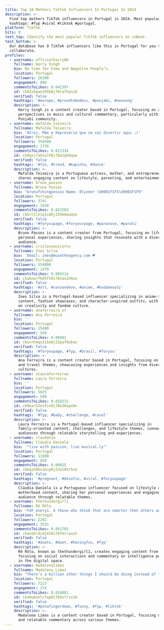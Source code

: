 ```yaml
---
title: Top 10 Mothers TikTok Influencers In Portugal In 2024
description: >-
  Find top mothers TikTok influencers in Portugal in 2024. Most popular
  hashtags: #fyp #viral #tiktok #portugal.
platform: TikTok
hits: 9
text_top: Identify the most popular TikTok influencers on inBeat.
text_bottom: >-
  Our database has 9 TikTok influencers like this in Portugal for you to
  collaborate.
profiles:
  - username: officialharry06
    fullname: Harry Singh
    bio: No time for Fake and Negative People’s.
    location: Portugal
    followers: 26200
    engagement: 890
    commentsToLikes: 0.042397
    id: ck83zbqanzh5b0j78ra7hyni8
    verified: false
    hashtags: '#europe, #proudtobedesi, #punjabi, #newsong'
    description: >-
      Harry Singh is a content creator based in Portugal, focusing on authentic
      perspectives in music and cultural commentary, particularly within the
      Punjabi community.
  - username: mafalda_teixeira
    fullname: Mafalda Teixeira
    bio: 'Atriz, Mãe e Empresária que se vai divertir aqui ;)'
    location: Portugal
    followers: 354500
    engagement: 1726
    commentsToLikes: 0.011334
    id: ck9gsj7a9iolh0j78a1gkbqaw
    verified: false
    hashtags: '#fun, #trend, #kapinha, #dance'
    description: >-
      Mafalda Teixeira is a Portuguese actress, mother, and entrepreneur who
      shares engaging content on lifestyle, parenting, and entertainment themes.
  - username: bruno_passos
    fullname: Bruno Passos
    bio: "brunufckingpessos Name: Blyzeer \U0001F1F5\U0001F1F9"
    location: Portugal
    followers: 3741
    engagement: 1038
    commentsToLikes: 0.022503
    id: ckbrc1lx1q1s80j234kmwudyo
    verified: false
    hashtags: '#foryoupage, #foryourpage, #paravoce, #parati'
    description: >-
      Bruno Passos is a content creator from Portugal, focusing on lifestyle and
      personal experiences, sharing insights that resonate with a diverse
      audience.
  - username: irisloveunicorns
    fullname: Ines Silva
    bio: 'Email: ines@musetheagency.com ♥️'
    location: Portugal
    followers: 559800
    engagement: 1479
    commentsToLikes: 0.005514
    id: cka6nwrfkd5ft0i782ax1h0xa
    verified: false
    hashtags: '#alt, #cocoandeve, #anime, #hudabeauty'
    description: >-
      Ines Silva is a Portugal-based influencer specializing in anime-themed
      content, fashion showcases, and character-inspired outfits, with a focus
      on creativity and fandom culture.
  - username: anaferreira_of
    fullname: Ana Ferreira
    bio: ''
    location: Portugal
    followers: 15400
    engagement: 549
    commentsToLikes: 0.00401
    id: ckavrh4qs3ibo0j23paf6obau
    verified: false
    hashtags: '#foryoupage, #fyp, #brasil, #foryou'
    description: >-
      Ana Ferreira is a content creator based in Portugal, focusing on lifestyle
      and travel themes, showcasing experiences and insights from diverse
      cultures.
  - username: alauraferreiraa
    fullname: Laura Ferreira
    bio: ''
    location: Portugal
    followers: 5025
    engagement: 599
    commentsToLikes: 0.016215
    id: ck9exr52osfsc0j78w38opo9v
    verified: false
    hashtags: '#fyp, #baby, #challenge, #casal'
    description: >-
      Laura Ferreira is a Portugal-based influencer specializing in
      family-oriented content, challenges, and lifestyle themes, connecting with
      audiences through relatable storytelling and experiences.
  - username: claudanie
    fullname: Cláudia Daniela
    bio: '"live with passion, live musical.ly"'
    location: Portugal
    followers: 11600
    engagement: 459
    commentsToLikes: 0.00825
    id: ckbqih0bv3ocp0j23nt92r5n2
    verified: false
    hashtags: '#pregnant, #desafio, #viral, #foryoupage'
    description: >-
      Cláudia Daniela is a Portuguese influencer focused on lifestyle and
      motherhood content, sharing her personal experiences and engaging with her
      audience through relatable themes.
  - username: thethundergirl1
    fullname: Rê Rôlo
    bio: "F4F every1. 4 those who think that are smarter then others and unfollow, I do \U0001F612"
    location: Portugal
    followers: 2292
    engagement: 3531
    commentsToLikes: 0.051705
    id: ckan56rdidjml0i78fmrrauzh
    verified: false
    hashtags: '#dueto, #duet, #havingfun, #fyp'
    description: >-
      Rê Rôlo, known as thethundergirl1, creates engaging content from Portugal,
      focusing on social interactions and commentary on intelligence perceptions
      in the digital space.
  - username: madalenalimas
    fullname: Madalena Limas
    bio: "There’s a million other things I should be doing instead of this ✌\U0001F3FBwelcome ✌\U0001F3FB"
    location: Portugal
    followers: 7223
    engagement: 374
    commentsToLikes: 0.018881
    id: ckahwkonlr7ap0i784u7rcx16
    verified: false
    hashtags: '#putafingerdown, #funny, #fyp, #tiktok'
    description: >-
      Madalena Limas is a content creator based in Portugal, focusing on humor
      and relatable commentary across various themes.
---
```


